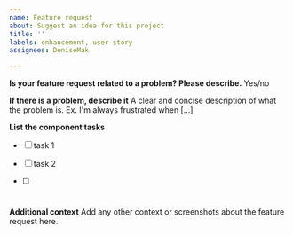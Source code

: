 ```yaml
---
name: Feature request
about: Suggest an idea for this project
title: ''
labels: enhancement, user story
assignees: DeniseMak

---
```


**Is your feature request related to a problem? Please describe.**
Yes/no

**If there is a problem, describe it**
A clear and concise description of what the problem is. Ex. I'm always frustrated when [...]

**List the component tasks**
- [ ] task 1
- [ ] task 2
- [ ] #


**Additional context**
Add any other context or screenshots about the feature request here.
